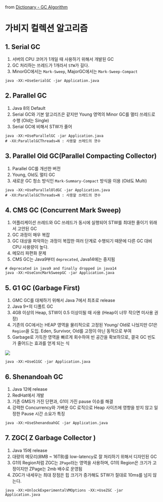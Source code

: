 from [Dictionary - GC Algorithm](https://github.com/newkayak12/Dictionary/blob/master/java/06.GC_Algorithm.md)

# 가비지 컬렉션 알고리즘

## 1. Serial GC
1. 서버의 CPU 코어가 1개일 때 사용하기 위해서 개발된 GC
2. GC 처리하는 쓰레드가 1개라서 `STW`가 길다.
3. MinorGC에서는 `Mark-Sweep`, MajorGC에서는 `Mark-Sweep-Compact`

```shell 
java -XX:+UseSerialGC -jar Application.java
```

## 2. Parallel GC
1. Java 8의 Default
2. Serial GC와 기본 알고리즈은 같지만 Young 영역의 Minor GC를 멀티 쓰레드로 수행 (Old는 Single)
3. Serial GC에 비해서 STW가 줄어

```shell
java -XX:+UseParallelGC -jar Application.java 
# -XX:ParallelGCThreads=N : 사용할 쓰레드의 갯수
```

## 3. Parallel Old GC(Parallel Compacting Collector)
1. Parallel GC를 개선한 버전
2. Young, Old도 멀티 GC
3. 새로운 GC 청소 방식인 `Mark-Summary-Compact` 방식을 이용 (Old도 Multi)

```shell
java -XX:+UseParallelOldGC -jar Application.java
# -XX:ParallelGCThreads=N : 사용할 쓰레드의 갯수
```

## 4. CMS GC (Concurrent Mark Sweep)
1. 어플리케이션 쓰레드와 GC 쓰레드가 동시에 실행되어 STW를 최대한 줄이기 위래서 고안된 GC
2. GC 과정이 매우 복잡
3. GC 대상을 파악하는 과정이 복잡한 여러 단계로 수행되기 때문에 다른 GC 대비 CPU 사용량이 높다.
4. 메모리 파편화 문제
5. CMS GC는 Java9부터 `deprecated`, Java14에는 중지됨

```shell
# deprecated in java9 and finally dropped in java14
java -XX:+UseConcMarkSweepGC -jar Application.java
```

## 5. G1 GC (Garbage First)
1. GMC GC를 대체하기 위해서 Java 7에서 최초로 release
2. Java 9+의 디폴트 GC
3. 4GB 이상의 Heap, STW이 0.5 이상이될 때 사용 (Heap이 너무 작으면 미사용 권장)
4. 기존의 GC에서는 HEAP 영역을 물리적으로 고정된 Young/ Old로 나눴지만 G1은 `Region`을 도입. Eden, Survivor, Old를 고정이 아닌 동적으로 부여 
5. Garbage로 가득찬 영역을 빠르게 회수하여 빈 공간을 확보하므로, 결국 GC 빈도가 줄어드는 효과를 얻게 되는 식

![](images/g1Detail.png)

```shell
java -XX:+UseG1GC -jar Application.java
```

## 6. Shenandoah GC
1. Java 12에 release
2. RedHat에서 개발
3. 기존 GMS가 가진 단편과, G1이 가진 pause 이슈를 해결
4. 강력한 Concurrency와 가벼운 GC 로직으로 Heap 사이즈에 영향을 받지 않고 일정한 Pause 시간 소요가 특징

```shell
java -XX:+UseShenandoahGC -jar Application.java
```

## 7. ZGC( Z Garbage Collector )
1. Java 15에 release
2. 대량의 메모리(8MB ~ 16TB)를 low-latency로 잘 처리하기 위해서 디자인된 GC
3. G1의 Region처럼 ZGC는 `ZPage`라는 영역을 사용하며, G1의 Region은 크기가 고정이지만 ZPage는 2mb 배수로 운영됨
4. ZGC가 내세우는 최대 장점은 힙 크기가 증가해도 STW가 절대로 10ms를 넘지 않는다.

```shell
java -XX:+UnlockExperimentalVMOptions -XX:+UseZGC -jar Application.java
```
